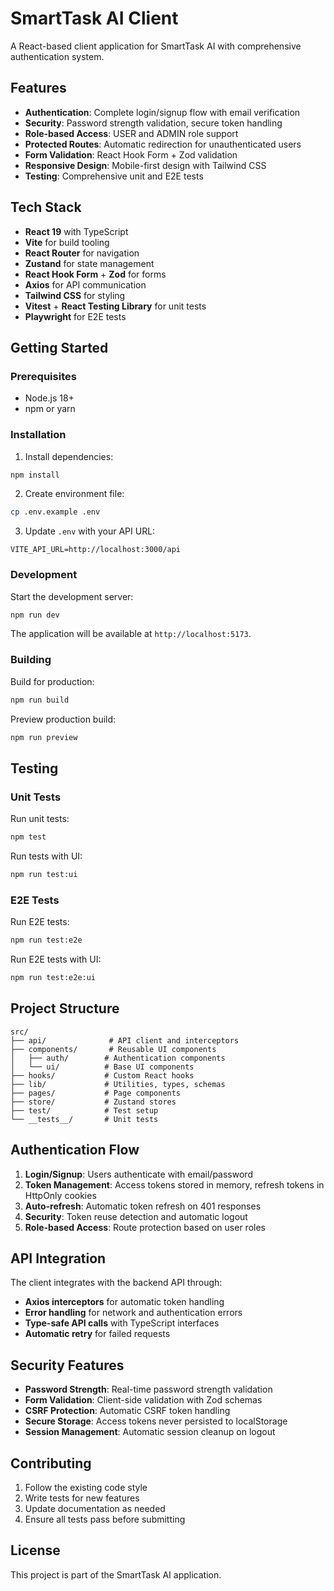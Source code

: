 # SmartTask AI Client

A React-based client application for SmartTask AI with comprehensive authentication system.

## Features

- **Authentication**: Complete login/signup flow with email verification
- **Security**: Password strength validation, secure token handling
- **Role-based Access**: USER and ADMIN role support
- **Protected Routes**: Automatic redirection for unauthenticated users
- **Form Validation**: React Hook Form + Zod validation
- **Responsive Design**: Mobile-first design with Tailwind CSS
- **Testing**: Comprehensive unit and E2E tests

## Tech Stack

- **React 19** with TypeScript
- **Vite** for build tooling
- **React Router** for navigation
- **Zustand** for state management
- **React Hook Form** + **Zod** for forms
- **Axios** for API communication
- **Tailwind CSS** for styling
- **Vitest** + **React Testing Library** for unit tests
- **Playwright** for E2E tests

## Getting Started

### Prerequisites

- Node.js 18+ 
- npm or yarn

### Installation

1. Install dependencies:
```bash
npm install
```

2. Create environment file:
```bash
cp .env.example .env
```

3. Update `.env` with your API URL:
```env
VITE_API_URL=http://localhost:3000/api
```

### Development

Start the development server:
```bash
npm run dev
```

The application will be available at `http://localhost:5173`.

### Building

Build for production:
```bash
npm run build
```

Preview production build:
```bash
npm run preview
```

## Testing

### Unit Tests

Run unit tests:
```bash
npm test
```

Run tests with UI:
```bash
npm run test:ui
```

### E2E Tests

Run E2E tests:
```bash
npm run test:e2e
```

Run E2E tests with UI:
```bash
npm run test:e2e:ui
```

## Project Structure

```
src/
├── api/              # API client and interceptors
├── components/       # Reusable UI components
│   ├── auth/        # Authentication components
│   └── ui/          # Base UI components
├── hooks/           # Custom React hooks
├── lib/             # Utilities, types, schemas
├── pages/           # Page components
├── store/           # Zustand stores
├── test/            # Test setup
└── __tests__/       # Unit tests
```

## Authentication Flow

1. **Login/Signup**: Users authenticate with email/password
2. **Token Management**: Access tokens stored in memory, refresh tokens in HttpOnly cookies
3. **Auto-refresh**: Automatic token refresh on 401 responses
4. **Security**: Token reuse detection and automatic logout
5. **Role-based Access**: Route protection based on user roles

## API Integration

The client integrates with the backend API through:

- **Axios interceptors** for automatic token handling
- **Error handling** for network and authentication errors
- **Type-safe API calls** with TypeScript interfaces
- **Automatic retry** for failed requests

## Security Features

- **Password Strength**: Real-time password strength validation
- **Form Validation**: Client-side validation with Zod schemas
- **CSRF Protection**: Automatic CSRF token handling
- **Secure Storage**: Access tokens never persisted to localStorage
- **Session Management**: Automatic session cleanup on logout

## Contributing

1. Follow the existing code style
2. Write tests for new features
3. Update documentation as needed
4. Ensure all tests pass before submitting

## License

This project is part of the SmartTask AI application.
